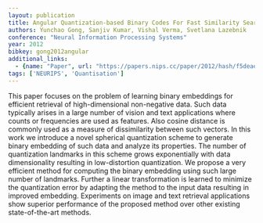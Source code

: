 ```yaml
---
layout: publication
title: Angular Quantization-based Binary Codes For Fast Similarity Search
authors: Yunchao Gong, Sanjiv Kumar, Vishal Verma, Svetlana Lazebnik
conference: "Neural Information Processing Systems"
year: 2012
bibkey: gong2012angular
additional_links:
  - {name: "Paper", url: "https://papers.nips.cc/paper/2012/hash/f5deaeeae1538fb6c45901d524ee2f98-Abstract.html"}
tags: ['NEURIPS', 'Quantisation']
---
```

This paper focuses on the problem of learning binary embeddings for efficient retrieval of high-dimensional non-negative data. Such data typically arises in a large number of vision and text applications where counts or frequencies are used as features. Also cosine distance is commonly used as a measure of dissimilarity between such vectors. In this work we introduce a novel spherical quantization scheme to generate binary embedding of such data and analyze its properties. The number of quantization landmarks in this scheme grows exponentially with data dimensionality resulting in low-distortion quantization. We propose a very efficient method for computing the binary embedding using such large number of landmarks. Further a linear transformation is learned to minimize the quantization error by adapting the method to the input data resulting in improved embedding. Experiments on image and text retrieval applications show superior performance of the proposed method over other existing state-of-the-art methods.
